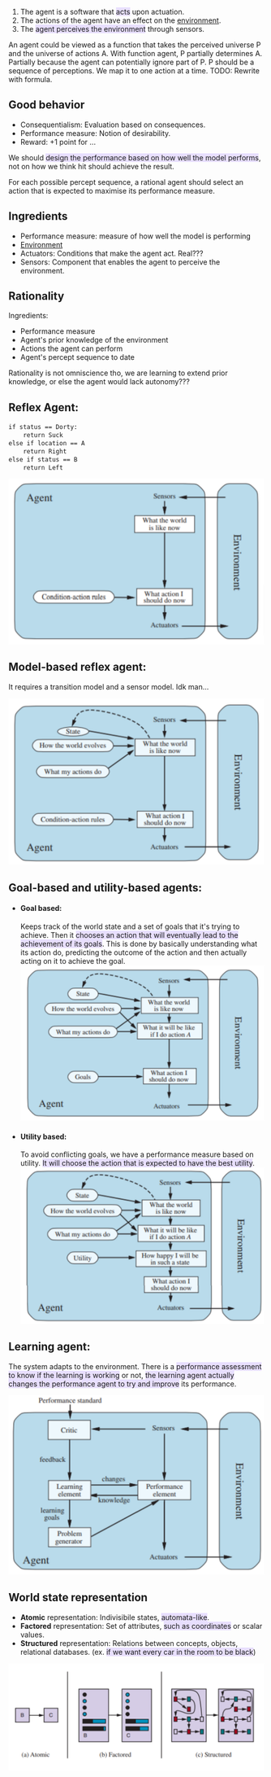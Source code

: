 1. The agent is a software that <span style="background:rgba(183, 152, 255, 0.3)">acts</span> upon actuation.
2. The actions of the agent have an effect on the [environment](Environment.md).
3. The <span style="background:rgba(183, 152, 255, 0.3)">agent perceives the environment</span> through sensors.

An agent could be viewed as a function that takes the perceived universe P and the universe of actions A.
With function agent, P partially determines A.
Partially because the agent can potentially ignore part of P.
P should be a sequence of perceptions. We map it to one action at a time.
TODO: Rewrite with formula.

## Good behavior

- Consequentialism: Evaluation based on consequences.
- Performance measure: Notion of desirability.
- Reward: +1 point for ...

We should <span style="background:rgba(183, 152, 255, 0.3)">design the performance based on how well the model performs</span>, not on how we think hit should achieve the result.

For each possible percept sequence, a rational agent should select an action that is expected to maximise its performance measure.

## Ingredients

- Performance measure: measure of how well the model is performing
- [Environment](Environment.md)
- Actuators: Conditions that make the agent act. Real???
- Sensors: Component that enables the agent to perceive the environment.


## Rationality

Ingredients:
- Performance measure
- Agent's prior knowledge of the environment
- Actions the agent can perform
- Agent's percept sequence to date

Rationality is not omniscience tho, we are learning to extend prior knowledge, or else the agent would lack autonomy???


## Reflex Agent:

```
if status == Dorty:
	return Suck
else if location == A
	return Right
else if status == B
	return Left
```

![](../z_images/Pasted%20image%2020230227170710.png)


## Model-based reflex agent:

It requires a transition model and a sensor model. Idk man...

![](../z_images/Pasted%20image%2020230227170740.png)

## Goal-based and utility-based agents:

- #### Goal based:
	Keeps track of the world state and a set of goals that it's trying to achieve. Then it <span style="background:rgba(183, 152, 255, 0.3)">chooses an action that will eventually lead to the achievement of its goals</span>.
	This is done by basically understanding what its action do, predicting the outcome of the action and then actually acting on it to achieve the goal.
	![](../z_images/Pasted%20image%2020230227170839.png)

- #### Utility based:
	To avoid conflicting goals, we have a performance measure based on utility. <span style="background:rgba(183, 152, 255, 0.3)">It will choose the action that is expected to have the best utility</span>.
	![](../z_images/Pasted%20image%2020230227170931.png)

## Learning agent:
The system adapts to the environment. There is a <span style="background:rgba(183, 152, 255, 0.3)">performance assessment to know if the learning is working</span> or not, <span style="background:rgba(183, 152, 255, 0.3)">the learning agent actually changes the performance agent to try and improve</span> its performance.

![](../z_images/Pasted%20image%2020230227172131.png)


## World state representation

- **Atomic** representation: Indivisibile states, <span style="background:rgba(183, 152, 255, 0.3)">automata-like</span>.
- **Factored** representation: Set of attributes, <span style="background:rgba(183, 152, 255, 0.3)">such as coordinates</span> or scalar values.
- **Structured** representation: Relations between concepts, objects, relational databases. (ex. <span style="background:rgba(183, 152, 255, 0.3)">if we want every car in the room to be black</span>)

![](../z_images/Pasted%20image%2020230227172725.png)